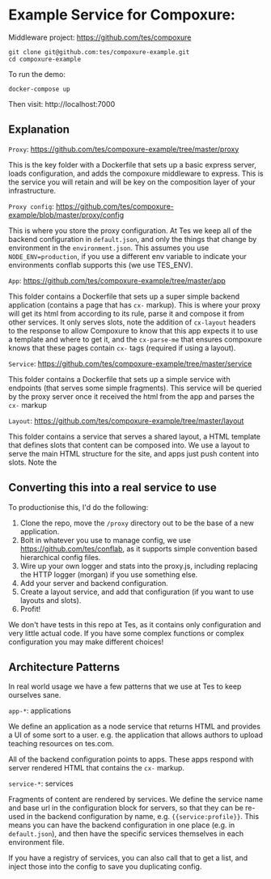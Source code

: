 # Example Service for Compoxure:

Middleware project: https://github.com/tes/compoxure

```
git clone git@github.com:tes/compoxure-example.git
cd compoxure-example
```

To run the demo:

```
docker-compose up
```

Then visit:  http://localhost:7000

## Explanation

`Proxy`: https://github.com/tes/compoxure-example/tree/master/proxy

This is the key folder with a Dockerfile that sets up a basic express server, loads configuration, and adds the compoxure middleware to express.  This is the service you will retain and will be key on the composition layer of your infrastructure.

`Proxy config`: https://github.com/tes/compoxure-example/blob/master/proxy/config

This is where you store the proxy configuration.  At Tes we keep all of the backend configuration in `default.json`, and only the things that change by environment in the `environment.json`.  This assumes you use `NODE_ENV=production`, if you use a different env variable to indicate your environments conflab supports this (we use TES_ENV).

`App`: https://github.com/tes/compoxure-example/tree/master/app

This folder contains a Dockerfile that sets up a super simple backend application (contains a page that has `cx-` markup). This is where your proxy will get its html from according to its rule, parse it and compose it from other services.  It only serves slots, note the addition of `cx-layout` headers to the response to allow Compoxure to know that this app expects it to use a template and where to get it, and the `cx-parse-me` that ensures compoxure knows that these pages contain `cx-` tags (required if using a layout).

`Service`: https://github.com/tes/compoxure-example/tree/master/service

This folder contains a Dockerfile that sets up a simple service with endpoints (that serves some simple fragments). This service will be queried by the proxy server once it received the html from the app and parses the `cx-` markup

`Layout`: https://github.com/tes/compoxure-example/tree/master/layout

This folder contains a service that serves a shared layout, a HTML template that defines slots that content can be composed into. We use a layout to serve the main HTML structure for the site, and apps just push content into slots.  Note the

## Converting this into a real service to use

To productionise this, I'd do the following:

1.  Clone the repo, move the `/proxy` directory out to be the base of a new application.
2.  Bolt in whatever you use to manage config, we use https://github.com/tes/conflab, as it supports simple convention based hierarchical config files.
3.  Wire up your own logger and stats into the proxy.js, including replacing the HTTP logger (morgan) if you use something else.
4.  Add your server and backend configuration.
5.  Create a layout service, and add that configuration (if you want to use layouts and slots).
5.  Profit!

We don't have tests in this repo at Tes, as it contains only configuration and very little actual code.  If you have some complex functions or complex configuration you may make different choices!

## Architecture Patterns

In real world usage we have a few patterns that we use at Tes to keep ourselves sane.

`app-*`: applications

We define an application as a node service that returns HTML and provides a UI of some sort to a user.  e.g. the application that allows authors to upload teaching resources on tes.com.

All of the backend configuration points to apps.  These apps respond with server rendered HTML that contains the `cx-` markup.

`service-*`: services

Fragments of content are rendered by services.  We define the service name and base url in the configuration block for servers, so that they can be re-used in the backend configuration by name, e.g. `{{service:profile}}`.  This means you can have the backend configuration in one place (e.g. in `default.json`), and then have the specific services themselves in each environment file.

If you have a registry of services, you can also call that to get a list, and inject those into the config to save you duplicating config.

